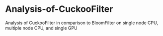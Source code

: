 # Analysis-of-CuckooFilter
Analysis of CuckooFilter in comparison to BloomFilter on single node CPU, multiple node CPU, and single GPU
